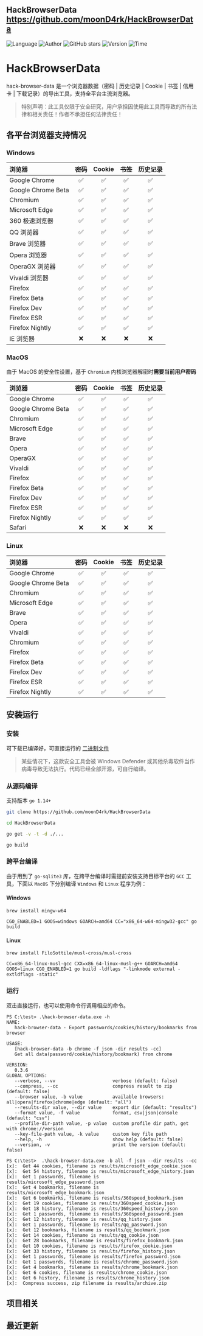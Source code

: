 ## HackBrowserData <https://github.com/moonD4rk/HackBrowserData>
<!--auto_detail_badge_begin_0b490ffb61b26b45de3ea5d7dd8a582e-->
![Language](https://img.shields.io/badge/Language-Golang-blue)
![Author](https://img.shields.io/badge/Author-moonD4rk-orange)
![GitHub stars](https://img.shields.io/github/stars/moonD4rk/HackBrowserData.svg?style=flat&logo=github)
![Version](https://img.shields.io/badge/Version-V0.3.6-red)
![Time](https://img.shields.io/badge/Join-20201221-green)
<!--auto_detail_badge_end_fef74f2d7ea73fcc43ff78e05b1e7451-->


# HackBrowserData

hack-browser-data 是一个浏览器数据（密码 | 历史记录 | Cookie | 书签 | 信用卡 | 下载记录）的导出工具，支持全平台主流浏览器。


> 特别声明：此工具仅限于安全研究，用户承担因使用此工具而导致的所有法律和相关责任！作者不承担任何法律责任！

## 各平台浏览器支持情况

### Windows

| 浏览器        | 密码 | Cookie | 书签 | 历史记录 |
| :------- | :------: | :----: | :------: | :-----: |
| Google Chrome|    ✅     |   ✅    |    ✅     |    ✅    |
| Google Chrome Beta|    ✅    |   ✅   |    ✅    |    ✅    |
| Chromium |    ✅    |    ✅    |    ✅    |    ✅    |
| Microsoft Edge|    ✅     |   ✅    |    ✅     |    ✅    |
| 360 极速浏览器    |    ✅     |   ✅    |    ✅     |    ✅    |
| QQ 浏览器|    ✅     |   ✅    |    ✅     |    ✅    |
| Brave 浏览器 |    ✅    |   ✅   |    ✅    |    ✅    |
| Opera 浏览器 |    ✅    |    ✅    |    ✅    |    ✅    |
| OperaGX 浏览器 |    ✅    |    ✅    |    ✅    |    ✅    |
| Vivaldi 浏览器 |    ✅    |    ✅    |    ✅    |    ✅    |
| Firefox |    ✅    |   ✅   |    ✅    |    ✅    |
| Firefox Beta |    ✅    |   ✅   |    ✅    |    ✅    |
| Firefox Dev |    ✅    |   ✅   |    ✅    |    ✅    |
| Firefox ESR |    ✅    |   ✅   |    ✅    |    ✅    |
| Firefox Nightly |    ✅    |   ✅   |    ✅    |    ✅    |
| IE 浏览器        |    ❌     |   ❌    |    ❌     |    ❌    |

### MacOS

由于 MacOS 的安全性设置，基于 `Chromium` 内核浏览器解密时**需要当前用户密码**

| 浏览器                   | 密码 | Cookie | 书签 | 历史记录 |
| :--------------------------- | :------: | :----: | :------: | :-----: |
| Google Chrome  |    ✅     |   ✅    |    ✅     |    ✅    |
| Google Chrome Beta |    ✅    |   ✅   |    ✅    |    ✅    |
| Chromium |    ✅    |    ✅    |    ✅    |    ✅    |
| Microsoft Edge |    ✅     |   ✅    |    ✅     |    ✅    |
| Brave |    ✅    |   ✅   |    ✅    |    ✅    |
| Opera |    ✅    |    ✅    |    ✅    |    ✅    |
| OperaGX |    ✅    |    ✅    |    ✅    |    ✅    |
| Vivaldi |    ✅    |    ✅    |    ✅    |    ✅    |
| Firefox |    ✅    |   ✅   |    ✅    |    ✅    |
| Firefox Beta |    ✅    |   ✅   |    ✅    |    ✅    |
| Firefox Dev |    ✅    |   ✅   |    ✅    |    ✅    |
| Firefox ESR |    ✅    |   ✅   |    ✅    |    ✅    |
| Firefox Nightly |    ✅    |   ✅   |    ✅    |    ✅    |
| Safari   |    ❌     |   ❌    |    ❌     |    ❌|

### Linux

| 浏览器    | 密码 | Cookie | 书签 | 历史记录 |
| :------------ | :------: | :----: | :------: | :-----: |
| Google Chrome |    ✅     |   ✅    |    ✅     |    ✅    |
| Google Chrome Beta |    ✅    |   ✅   |    ✅    |    ✅    |
| Chromium |    ✅    |    ✅    |    ✅    |    ✅    |
| Microsoft Edge |    ✅    |   ✅   |    ✅    |    ✅    |
| Brave |    ✅    |   ✅   |    ✅    |    ✅    |
| Opera |    ✅    |    ✅    |    ✅    |    ✅    |
| Vivaldi |    ✅    |    ✅    |    ✅    |    ✅    |
| Chromium |    ✅     |   ✅    |    ✅     |    ✅    |
| Firefox |    ✅    |   ✅   |    ✅    |    ✅    |
| Firefox Beta |    ✅    |   ✅   |    ✅    |    ✅    |
| Firefox Dev |    ✅    |   ✅   |    ✅    |    ✅    |
| Firefox ESR |    ✅    |   ✅   |    ✅    |    ✅    |
| Firefox Nightly |    ✅    |   ✅   |    ✅    |    ✅    |

## 安装运行
### 安装

可下载已编译好，可直接运行的 [二进制文件](https://github.com/moonD4rk/HackBrowserData/releases)

> 某些情况下，这款安全工具会被 Windows Defender 或其他杀毒软件当作病毒导致无法执行。代码已经全部开源，可自行编译。

### 从源码编译

支持版本 `go 1.14+`

``` bash
git clone https://github.com/moonD4rk/HackBrowserData

cd HackBrowserData

go get -v -t -d ./...

go build
```

### 跨平台编译

由于用到了 `go-sqlite3` 库，在跨平台编译时需提前安装支持目标平台的 `GCC` 工具，下面以 `MacOS` 下分别编译 `Windows` 和 `Linux` 程序为例：

#### Windows

``` shell
brew install mingw-w64

CGO_ENABLED=1 GOOS=windows GOARCH=amd64 CC="x86_64-w64-mingw32-gcc" go build
```

#### Linux

``` shell
brew install FiloSottile/musl-cross/musl-cross

CC=x86_64-linux-musl-gcc CXX=x86_64-linux-musl-g++ GOARCH=amd64 GOOS=linux CGO_ENABLED=1 go build -ldflags "-linkmode external -extldflags -static"
```

### 运行
双击直接运行，也可以使用命令行调用相应的命令。

```
PS C:\test> .\hack-browser-data.exe -h
NAME:
   hack-browser-data - Export passwords/cookies/history/bookmarks from browser

USAGE:
   [hack-browser-data -b chrome -f json -dir results -cc]
   Get all data(password/cookie/history/bookmark) from chrome

VERSION:
   0.3.6
GLOBAL OPTIONS:
   --verbose, --vv                     verbose (default: false)
   --compress, --cc                    compress result to zip (default: false)
   --browser value, -b value           available browsers: all|opera|firefox|chrome|edge (default: "all")
   --results-dir value, --dir value    export dir (default: "results")
   --format value, -f value            format, csv|json|console (default: "csv")
   --profile-dir-path value, -p value  custom profile dir path, get with chrome://version
   --key-file-path value, -k value     custom key file path
   --help, -h                          show help (default: false)
   --version, -v                       print the version (default: false)

PS C:\test>  .\hack-browser-data.exe -b all -f json --dir results --cc
[x]:  Get 44 cookies, filename is results/microsoft_edge_cookie.json
[x]:  Get 54 history, filename is results/microsoft_edge_history.json
[x]:  Get 1 passwords, filename is results/microsoft_edge_password.json
[x]:  Get 4 bookmarks, filename is results/microsoft_edge_bookmark.json
[x]:  Get 6 bookmarks, filename is results/360speed_bookmark.json
[x]:  Get 19 cookies, filename is results/360speed_cookie.json
[x]:  Get 18 history, filename is results/360speed_history.json
[x]:  Get 1 passwords, filename is results/360speed_password.json
[x]:  Get 12 history, filename is results/qq_history.json
[x]:  Get 1 passwords, filename is results/qq_password.json
[x]:  Get 12 bookmarks, filename is results/qq_bookmark.json
[x]:  Get 14 cookies, filename is results/qq_cookie.json
[x]:  Get 28 bookmarks, filename is results/firefox_bookmark.json
[x]:  Get 10 cookies, filename is results/firefox_cookie.json
[x]:  Get 33 history, filename is results/firefox_history.json
[x]:  Get 1 passwords, filename is results/firefox_password.json
[x]:  Get 1 passwords, filename is results/chrome_password.json
[x]:  Get 4 bookmarks, filename is results/chrome_bookmark.json
[x]:  Get 6 cookies, filename is results/chrome_cookie.json
[x]:  Get 6 history, filename is results/chrome_history.json
[x]:  Compress success, zip filename is results/archive.zip
```

<!--auto_detail_active_begin_e1c6fb434b6f0baf6912c7a1934f772b-->
## 项目相关


## 最近更新

<!--auto_detail_active_end_f9cf7911015e9913b7e691a7a5878527-->

